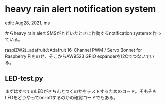 # heavy rain alert notification system

edit: Aug28, 2021, ms

からheavy rain alert SMSがとどいたときに作動するnotification systemを作っている。

raspiZW2にadafruitのAdafruit 16-Channel PWM / Servo Bonnet for Raspberry Piをのせ、そこからAW9523 GPIO expanderをI2Cでつないでいる。

## LED-test.py

まずはすべてのLEDがきちんとつくのかをテストするためのコード。そもそもLEDをどうやってon-offするのかの確認コードでもある。



